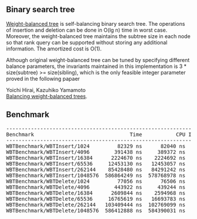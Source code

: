 ## Binary search tree
[Weight-balanced tree](https://en.wikipedia.org/wiki/Weight-balanced_tree) is
self-balancing binary search tree. The operations of insertion and deletion
can be done in O(lg n) time in worst case. Moreover, the weight-balanced tree
maintains the subtree size in each node so that rank query can be supported
without storing any additional information. The amortized cost is O(1).

Although original weight-balanced tree can be tuned by specifying different
balance parameters, the invariants maintained in this implementation is
3 * size(subtree) >= size(sibling), which is the only feasible integer
parameter proved in the following papaer  

Yoichi Hirai, Kazuhiko Yamamoto  
[Balancing weight-balanced trees](https://doi.org/10.1017/S0956796811000104).

## Benchmark
<pre>
----------------------------------------------------------------------
Benchmark                               Time           CPU Iterations
----------------------------------------------------------------------
WBTBenchmark/WBTInsert/1024         82329 ns      82040 ns       8413
WBTBenchmark/WBTInsert/4096        391438 ns     389372 ns       1794
WBTBenchmark/WBTInsert/16384      2224670 ns    2224692 ns        314
WBTBenchmark/WBTInsert/65536     12453130 ns   12453057 ns         57
WBTBenchmark/WBTInsert/262144    85428480 ns   84291242 ns         10
WBTBenchmark/WBTInsert/1048576  586864249 ns  578768978 ns          1
WBTBenchmark/WBTDelete/1024         77056 ns      76506 ns       9246
WBTBenchmark/WBTDelete/4096        443922 ns     439244 ns       1594
WBTBenchmark/WBTDelete/16384      2609844 ns    2594968 ns        268
WBTBenchmark/WBTDelete/65536     16765619 ns   16693783 ns         43
WBTBenchmark/WBTDelete/262144   103409444 ns  102769099 ns          7
WBTBenchmark/WBTDelete/1048576  586412888 ns  584390031 ns          1
</pre>
